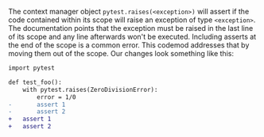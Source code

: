 The context manager object `pytest.raises(<exception>)` will assert if the code contained within its scope will raise an exception of type `<exception>`. The documentation points that the exception must be raised in the last line of its scope and any line afterwards won't be executed. 
Including asserts at the end of the scope is a common error. This codemod addresses that by moving them out of the scope.
Our changes look something like this:

```diff
import pytest

def test_foo():
    with pytest.raises(ZeroDivisionError):
        error = 1/0
-       assert 1
-       assert 2
+   assert 1
+   assert 2
```
